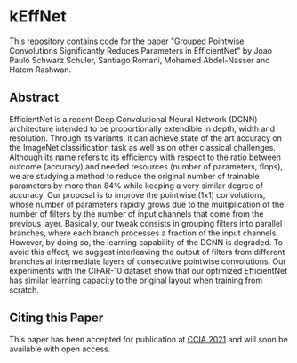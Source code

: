 # kEffNet
This repository contains code for the paper "Grouped Pointwise Convolutions Significantly Reduces Parameters in EfficientNet" by Joao Paulo Schwarz Schuler, Santiago Romani, Mohamed Abdel-Nasser and Hatem Rashwan.

## Abstract
EfficientNet is a recent Deep Convolutional Neural Network (DCNN) architecture intended to be proportionally extendible in depth, width and resolution. Through its variants, it can achieve state of the art accuracy on the ImageNet classification task as well as on other classical challenges. Although its name refers to its efficiency with respect to the ratio between outcome (accuracy) and needed resources (number of parameters, flops), we are studying a method to reduce the original number of trainable parameters by more than 84\% while keeping a very similar degree of accuracy. Our proposal is to improve the pointwise (1x1) convolutions, whose number of parameters rapidly grows due to the multiplication of the number of filters by the number of input channels that come from the previous layer. Basically, our tweak consists in grouping filters into parallel branches, where each branch processes a fraction of the input channels. However, by doing so, the learning capability of the DCNN is degraded. To avoid this effect, we suggest interleaving the output of filters from different branches at intermediate layers of consecutive pointwise convolutions. Our experiments with the CIFAR-10 dataset show that our optimized EfficientNet has similar learning capacity to the original layout when training from scratch.

## Citing this Paper 
This paper has been accepted for publication at [CCIA 2021](https://ccia2021.udl.cat/en/english/) and will soon be available with open access.
